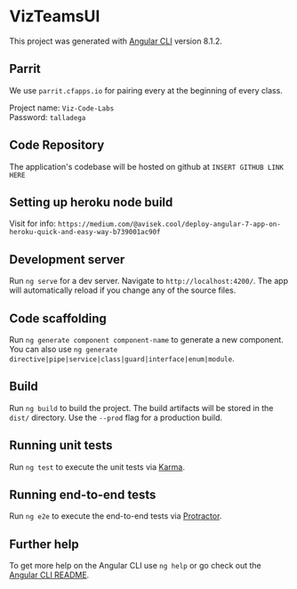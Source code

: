 # VizTeamsUI
This project was generated with [Angular CLI](https://github.com/angular/angular-cli) version 8.1.2.

## Parrit
We use `parrit.cfapps.io` for pairing every at the beginning of every class.

Project name: `Viz-Code-Labs`  
Password: `talladega`

## Code Repository
The application's codebase will be hosted on github at `INSERT GITHUB LINK HERE`

## Setting up heroku node build
Visit for info: `https://medium.com/@avisek.cool/deploy-angular-7-app-on-heroku-quick-and-easy-way-b739001ac90f`


## Development server

Run `ng serve` for a dev server. Navigate to `http://localhost:4200/`. The app will automatically reload if you change any of the source files.

## Code scaffolding

Run `ng generate component component-name` to generate a new component. You can also use `ng generate directive|pipe|service|class|guard|interface|enum|module`.

## Build

Run `ng build` to build the project. The build artifacts will be stored in the `dist/` directory. Use the `--prod` flag for a production build.

## Running unit tests

Run `ng test` to execute the unit tests via [Karma](https://karma-runner.github.io).

## Running end-to-end tests

Run `ng e2e` to execute the end-to-end tests via [Protractor](http://www.protractortest.org/).

## Further help

To get more help on the Angular CLI use `ng help` or go check out the [Angular CLI README](https://github.com/angular/angular-cli/blob/master/README.md).
